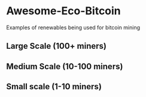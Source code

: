 # Awesome-Eco-Bitcoin
Examples of renewables being used for bitcoin mining

## Large Scale (100+ miners)

## Medium Scale (10-100 miners)

## Small scale (1-10 miners)
